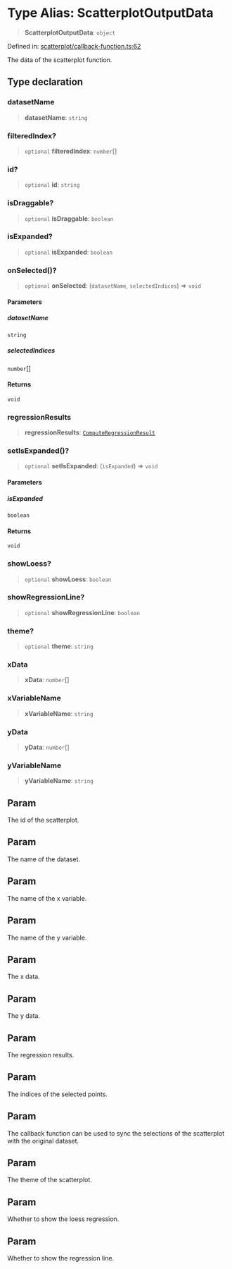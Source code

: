 # Type Alias: ScatterplotOutputData

> **ScatterplotOutputData**: `object`

Defined in: [scatterplot/callback-function.ts:62](https://github.com/GeoDaCenter/openassistant/blob/65e761aafcb8b3d759c0e5ae9c1cbe8e024f7128/packages/echarts/src/scatterplot/callback-function.ts#L62)

The data of the scatterplot function.

## Type declaration

### datasetName

> **datasetName**: `string`

### filteredIndex?

> `optional` **filteredIndex**: `number`[]

### id?

> `optional` **id**: `string`

### isDraggable?

> `optional` **isDraggable**: `boolean`

### isExpanded?

> `optional` **isExpanded**: `boolean`

### onSelected()?

> `optional` **onSelected**: (`datasetName`, `selectedIndices`) => `void`

#### Parameters

##### datasetName

`string`

##### selectedIndices

`number`[]

#### Returns

`void`

### regressionResults

> **regressionResults**: [`ComputeRegressionResult`](ComputeRegressionResult.md)

### setIsExpanded()?

> `optional` **setIsExpanded**: (`isExpanded`) => `void`

#### Parameters

##### isExpanded

`boolean`

#### Returns

`void`

### showLoess?

> `optional` **showLoess**: `boolean`

### showRegressionLine?

> `optional` **showRegressionLine**: `boolean`

### theme?

> `optional` **theme**: `string`

### xData

> **xData**: `number`[]

### xVariableName

> **xVariableName**: `string`

### yData

> **yData**: `number`[]

### yVariableName

> **yVariableName**: `string`

## Param

The id of the scatterplot.

## Param

The name of the dataset.

## Param

The name of the x variable.

## Param

The name of the y variable.

## Param

The x data.

## Param

The y data.

## Param

The regression results.

## Param

The indices of the selected points.

## Param

The callback function can be used to sync the selections of the scatterplot with the original dataset.

## Param

The theme of the scatterplot.

## Param

Whether to show the loess regression.

## Param

Whether to show the regression line.
